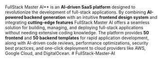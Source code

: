 FullStack Master AI** is an **AI-driven SaaS platform** designed to revolutionize the development of full-stack applications. By combining **AI-powered backend generation** with an intuitive **frontend design system** and integrating **cutting-edge features** FullStack Master AI offers a seamless solution for building, managing, and deploying full-stack applications without needing extensive coding knowledge. The platform provides **50 frontend** and **50 backend templates** for rapid application development, along with AI-driven code reviews, performance optimizations, security best practices, and one-click deployment to cloud providers like AWS, Google Cloud, and DigitalOcean. # FullStack-Master-AI
